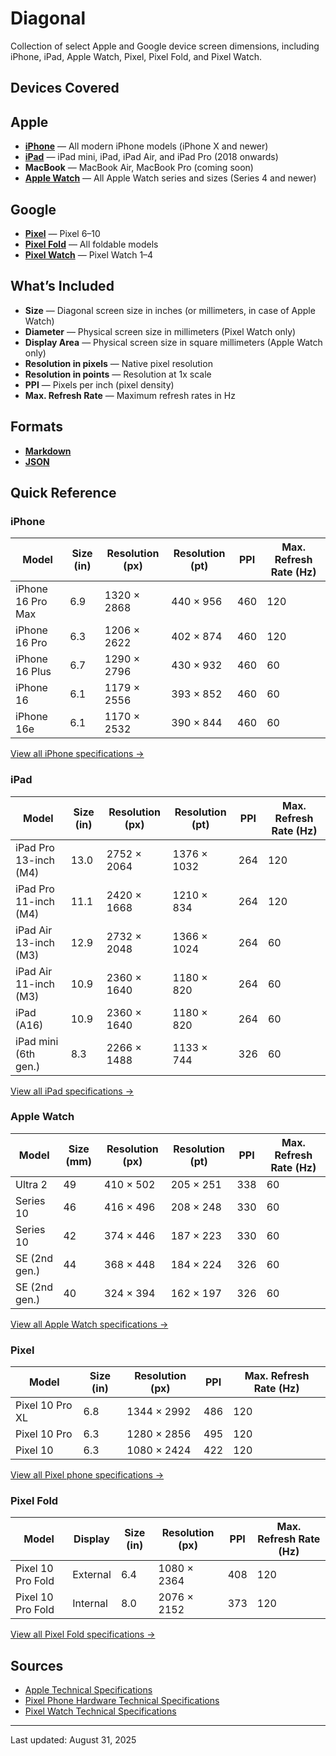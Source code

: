 # Diagonal

Collection of select Apple and Google device screen dimensions, including iPhone, iPad, Apple Watch, Pixel, Pixel Fold, and Pixel Watch.

## Devices Covered

## Apple
- **[iPhone](devices/iphone.md)** — All modern iPhone models (iPhone X and newer)
- **[iPad](devices/ipad.md)** — iPad mini, iPad, iPad Air, and iPad Pro (2018 onwards)
- **MacBook** — MacBook Air, MacBook Pro (coming soon)
- **[Apple Watch](devices/apple-watch.md)** — All Apple Watch series and sizes (Series 4 and newer)

## Google
- **[Pixel](devices/pixel-phone.md#pixel-phone)** — Pixel 6–10
- **[Pixel Fold](devices/pixel-phone.md#pixel-fold)** — All foldable models
- **[Pixel Watch](devices/pixel-watch.md)** — Pixel Watch 1–4

## What’s Included
- **Size** — Diagonal screen size in inches (or millimeters, in case of Apple Watch)
- **Diameter** — Physical screen size in millimeters (Pixel Watch only)
- **Display Area** — Physical screen size in square millimeters (Apple Watch only)
- **Resolution in pixels** — Native pixel resolution
- **Resolution in points** — Resolution at 1x scale
- **PPI** — Pixels per inch (pixel density)
- **Max. Refresh Rate** — Maximum refresh rates in Hz

## Formats

- **[Markdown](devices)**
- **[JSON](data)**

## Quick Reference

### iPhone
| Model | Size (in) | Resolution (px) | Resolution (pt) | PPI | Max. Refresh Rate (Hz)|
|-------|-----------|-----------------|-----------------|-----|-----------------------|
| iPhone 16 Pro Max | 6.9 | 1320 × 2868 | 440 × 956 | 460 | 120 |
| iPhone 16 Pro | 6.3 | 1206 × 2622 | 402 × 874 | 460 | 120 |
| iPhone 16 Plus | 6.7 | 1290 × 2796 | 430 × 932 | 460 | 60 |
| iPhone 16 | 6.1 | 1179 × 2556 | 393 × 852 | 460 | 60 |
| iPhone 16e | 6.1 | 1170 × 2532 | 390 × 844 | 460 | 60 |

[View all iPhone specifications →](devices/iphone.md)

### iPad
| Model | Size (in) | Resolution (px) | Resolution (pt) | PPI | Max. Refresh Rate (Hz) |
|-------|-----------|-----------------|-----------------|-----|------------------------|
| iPad Pro 13-inch (M4) | 13.0 | 2752 × 2064 | 1376 × 1032 | 264 | 120 |
| iPad Pro 11-inch (M4) | 11.1 | 2420 × 1668 | 1210 × 834 | 264 | 120 |
| iPad Air 13-inch (M3) | 12.9 | 2732 × 2048 | 1366 × 1024 | 264 | 60 |
| iPad Air 11-inch (M3) | 10.9 | 2360 × 1640 | 1180 × 820 | 264 | 60 |
| iPad (A16) | 10.9 | 2360 × 1640 | 1180 × 820 | 264 | 60 |
| iPad mini (6th gen.) | 8.3 | 2266 × 1488 | 1133 × 744 | 326 | 60 |

[View all iPad specifications →](devices/ipad.md)

### Apple Watch
| Model | Size (mm) | Resolution (px) | Resolution (pt) | PPI | Max. Refresh Rate (Hz)|
|-------|-----------|-----------------|-----------------|-----|-----------------------|
| Ultra 2 | 49 | 410 × 502 | 205 × 251 | 338 | 60 |
| Series 10 | 46 | 416 × 496 | 208 × 248 | 330 | 60 |
| Series 10 | 42 | 374 × 446 | 187 × 223 | 330 | 60 |
| SE (2nd gen.) | 44 | 368 × 448 | 184 × 224 | 326 | 60 |
| SE (2nd gen.) | 40 | 324 × 394 | 162 × 197 | 326 | 60 |

[View all Apple Watch specifications →](devices/apple-watch.md)

### Pixel
| Model | Size (in) | Resolution (px) | PPI | Max. Refresh Rate (Hz) |
|-------|-----------|-----------------|-----|------------------------|
| Pixel 10 Pro XL | 6.8 | 1344 × 2992 | 486 | 120 |
| Pixel 10 Pro | 6.3 | 1280 × 2856 | 495 | 120 |
| Pixel 10 | 6.3 | 1080 × 2424 | 422 | 120 |

[View all Pixel phone specifications →](devices/pixel-phone.md#pixel-phone)

### Pixel Fold
| Model | Display | Size (in) | Resolution (px) | PPI | Max. Refresh Rate (Hz) |
|-------|---------|--------------------|-----------------|-----|------------------------|
| Pixel 10 Pro Fold | External | 6.4 | 1080 × 2364 | 408 | 120 |
| Pixel 10 Pro Fold | Internal | 8.0 | 2076 × 2152 | 373 | 120 |

[View all Pixel Fold specifications →](devices/pixel-phone.md#pixel-fold)

## Sources
- [Apple Technical Specifications](https://support.apple.com/specs/)
- [Pixel Phone Hardware Technical Specifications](https://support.google.com/pixelphone/answer/7158570)
- [Pixel Watch Technical Specifications](https://support.google.com/googlepixelwatch/answer/12651869)
---

Last updated: August 31, 2025
